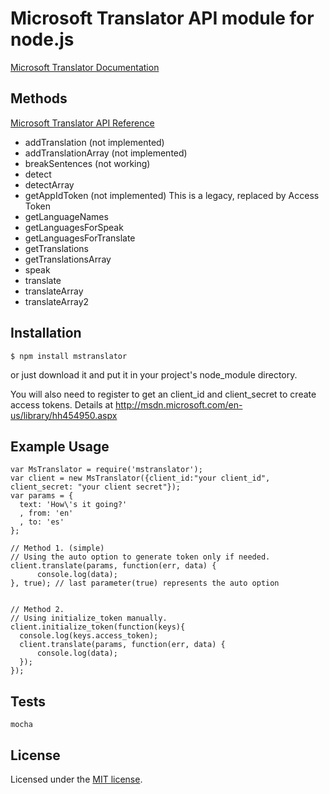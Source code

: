 # Microsoft Translator API module for node.js

  [Microsoft Translator Documentation](http://msdn.microsoft.com/en-us/library/dd576287.aspx)

## Methods

  [Microsoft Translator API Reference](http://msdn.microsoft.com/en-us/library/ff512404.aspx)

  * addTranslation (not implemented)
  * addTranslationArray (not implemented)
  * breakSentences (not working)
  * detect
  * detectArray
  * getAppIdToken (not implemented) This is a legacy, replaced by
    Access Token
  * getLanguageNames
  * getLanguagesForSpeak
  * getLanguagesForTranslate
  * getTranslations
  * getTranslationsArray
  * speak
  * translate
  * translateArray
  * translateArray2

## Installation

    $ npm install mstranslator

    
or just download it and put it in your project's node_module directory.

You will also need to register to get an client_id and client_secret to
create access tokens. Details at http://msdn.microsoft.com/en-us/library/hh454950.aspx

## Example Usage

    var MsTranslator = require('mstranslator');
    var client = new MsTranslator({client_id:"your client_id", client_secret: "your client secret"});
    var params = { 
      text: 'How\'s it going?'
      , from: 'en'
      , to: 'es'
    };
    
    // Method 1. (simple)
    // Using the auto option to generate token only if needed.
    client.translate(params, function(err, data) {
          console.log(data);
    }, true); // last parameter(true) represents the auto option
    
    
    // Method 2.
    // Using initialize_token manually.
    client.initialize_token(function(keys){ 
      console.log(keys.access_token);
      client.translate(params, function(err, data) {
          console.log(data);
      });
    });
    


## Tests

    mocha

    
## License

Licensed under the [MIT license](LICENSE-MIT).
